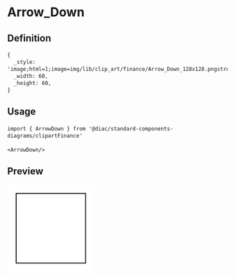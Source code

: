 # Arrow_Down

## Definition

```
{
  _style: 'image;html=1;image=img/lib/clip_art/finance/Arrow_Down_128x128.pngstrokeColor=none;',
  _width: 60,
  _height: 60,
}
```

## Usage

```
import { ArrowDown } from '@diac/standard-components-diagrams/clipartFinance'

<ArrowDown/>
```

## Preview

<img src="./arrow-down.png" width="200"/>
